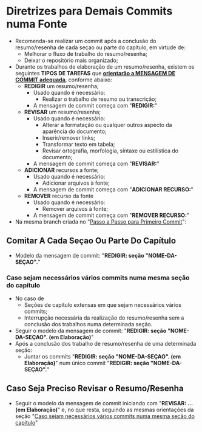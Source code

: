 # Diretrizes para Demais Commits numa Fonte

- Recomenda-se realizar um commit após a conclusão do resumo/resenha de cada seçao ou parte do capítulo, em virtude de:
  - Melhorar o fluxo de trabalho do resumo/resenha;
  - Deixar o repositório mais organizado;
- Durante os trabalhos de elaboração de um resumo/resenha, existem os seguintes **TIPOS DE TAREFAS** que <u>**orientarão a MENSAGEM DE COMMIT adequada**</u>, conforme abaixo:
  - **REDIGIR** um resumo/resenha;
    - Usado quando é necessário:
      - Realizar o trabalho de resumo ou transcrição;
    - A mensagem de commit começa com "**REDIGIR:**"
  - **REVISAR** um resumo/resenha;
    - Usado quando é necessário:
      - Alterar a formatação ou qualquer outros aspecto da aparência do documento;
      - Inserir/remover links;
      - Transformar texto em tabela;
      - Revisar ortografia, morfologia, sintaxe ou estilística do documento;
    - A mensagem de commit começa com "**REVISAR:**"
  - **ADICIONAR** recursos a fonte;
    - Usado quando é necessário:
      - Adicionar arquivos à fonte;
    - A mensagem de commit começa com "**ADICIONAR RECURSO:**"
  - **REMOVER** recurso da fonte
    - Usado quando é necessário:
      - Remover arquivos à fonte;
    - A mensagem de commit começa com "**REMOVER RECURSO:**"
- Na mesma branch criada no "[Passo a Passo para Primeiro Commit](#passo-a-passo-para-primeiro-commit)":

## Comitar A Cada Seçao Ou Parte Do Capítulo

- Modelo da mensagem de commit: "**REDIGIR: seção "NOME-DA-SEÇAO".**"

### Caso sejam necessários vários commits numa mesma seção do capítulo

- No caso de
  - Seções de capítulo extensas em que sejam necessários vários commits;
  - Interrupção necessária da realização do resumo/resenha sem a conclusão dos trabalhos numa determinada seção.
- Seguir o modelo da mensagem de commit: "**REDIGIR: seção "NOME-DA-SEÇAO". (em Elaboração)**"
- Após a conclusão dos trabalho de resumo/resenha de uma determinada seção:
  - Juntar os commits "**REDIGIR: seção "NOME-DA-SEÇAO". (em Elaboração)**" num único commit "**REDIGIR: seção "NOME-DA-SEÇAO".**"

## Caso Seja Preciso Revisar o Resumo/Resenha

- Seguir o modelo da mensagem de commit iniciando com "**REVISAR: ... (em Elaboração)**" e, no que resta, seguindo as mesmas orientações da seção "[Caso sejam necessários vários commits numa mesma seção do capítulo](#caso-sejam-necessários-vários-commits-numa-mesma-seção-do-capítulo)"

